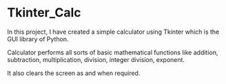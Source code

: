 # Tkinter_Calc
In this project, I have created a simple calculator using Tkinter which is the GUI library of Python.

Calculator performs all sorts of basic mathematical functions like addition, subtraction, multiplication, division, integer division, exponent.

It also clears the screen as and when required.

